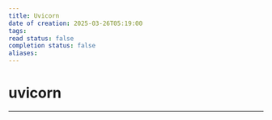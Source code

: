 ```yaml
---
title: Uvicorn
date of creation: 2025-03-26T05:19:00
tags: 
read status: false
completion status: false
aliases:
---
```

# uvicorn
---
